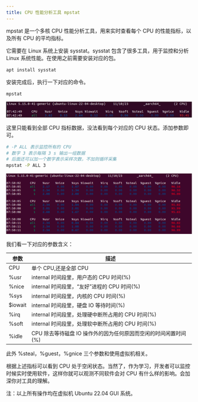 ```yaml
---
title: CPU 性能分析工具 mpstat
---
```


mpstat 是一个多核 CPU 性能分析工具，用来实时查看每个 CPU 的性能指标，以及所有 CPU 的平均指标。

它需要在 Linux 系统上安装 sysstat。sysstat 包含了很多工具，用于监控和分析 Linux 系统性能。在使用之前需要安装对应的包。

```bash
apt install sysstat
```

安装完成后，执行一下对应的命令。

```bash
mpstat
```

![mpstat](./sysstat-mpstat.png)

这里只能看到全部 CPU 指标数据，没法看到每个对应的 CPU 状态。添加参数即可。

```bash
# -P ALL 表示监控所有的 CPU
# 数字 3 表示每隔 3 s 输出一组数据
# 后面还可以加一个数字表示采样次数，不加则循环采集
mpstat -P ALL 3
```
![mpstat-all](./sysstat-mpstat-all.png)

我们看一下对应的参数含义：

|   参数   | 描述  |
|  ---------  | --------- |
| CPU  | 单个 CPU,还是全部 CPU |
| %usr  | internal 时间段里，用户态的 CPU 时间(%) |
| %nice  | internal 时间段里，“友好”进程的 CPU 时间(%) |
| %sys | internal 时间段里，内核的 CPU 时间(%) |
| $iowait | internal 时间段里，硬盘 IO 等待时间(%) |
| %irq | internal 时间段里，处理硬中断所占用的 CPU 时间(%) | 
| %soft | internal 时间段里，处理软中断所占用的 CPU 时间(%) |
| %idle | CPU 除去等待磁盘 IO 操作外的因为任何原因而空闲的时间闲置时间(%) |


此外  %steal，%guest，%gnice 三个参数和使用虚拟机相关。

根据上述指标可以看到 CPU 处于空闲状态。当然了，作为学习，开发者可以监控时候实时使用软件，这样你就可以观测不同软件会对 CPU 有什么样的影响。会加深你对工具的理解。

注：以上所有操作均在虚拟机 Ubuntu 22.04 GUI 系统。